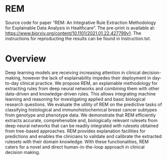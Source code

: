 # REM
Source code for paper “REM: An Integrative Rule Extraction Methodology for Explainable Data Analysis in Healthcare”. The pre-print is available at: https://www.biorxiv.org/content/10.1101/2021.01.22.427799v1. The instructions for reproducting the results can be found in Instruction.txt.


# Overview
Deep learning models are receiving increasing attention in clinical decision-making, however the lack of explainability impedes their deployment in day-to-day clinical practice. We propose REM, an explainable methodology for extracting rules from deep neural networks and combining them with other data-driven and knowledge-driven rules. This allows integrating machine learning and reasoning for investigating applied and basic biological research questions. We evaluate the utility of REM on the predictive tasks of classifying histological and immunohistochemical breast cancer subtypes from genotype and phenotype data.
We demonstrate that REM efficiently extracts accurate, comprehensible and, biologically relevant rulesets from deep neural networks that can be readily integrated with rulesets obtained from tree-based approaches. REM provides explanation facilities for predictions and enables the clinicians to validate and calibrate the extracted rulesets with their domain knowledge. With these functionalities, REM caters for a novel and direct human-in-the-loop approach in clinical decision making.

